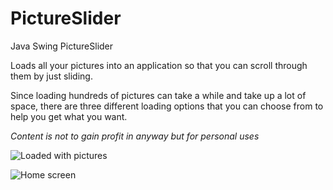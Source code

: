# PictureSlider
Java Swing PictureSlider 

Loads all your pictures into an application so that you can scroll through them by just sliding.

Since loading hundreds of pictures can take a while and take up a lot of space, there are three different loading options that you can choose from to help you get what you want.

*Content is not to gain profit in anyway but for personal uses*

![Loaded with pictures](https://gyazo.com/bb4266f73f06f957b0ce5a8fb0e60a09.png)

![Home screen](https://gyazo.com/f7fe1fd700de9742c09b517c1b783ce9.png)
